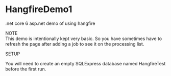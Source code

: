 # HangfireDemo1
.net core 6 asp.net demo of using hangfire


NOTE   
This demo is intentionally kept very basic.
So you have sometimes have to refresh the page after adding a job to see it on the processing list.

SETUP

You will need to create an empty SQLExpress database named HangfireTest before the first run.
